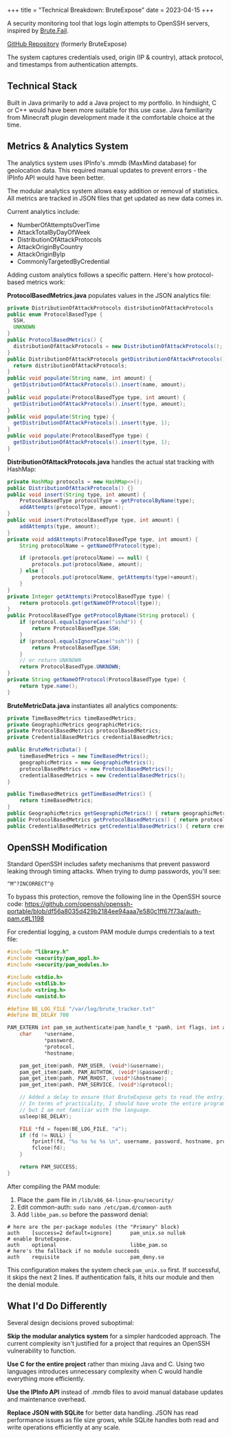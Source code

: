 +++
title = "Technical Breakdown: BruteExpose"
date = 2023-04-15
+++

A security monitoring tool that logs login attempts to OpenSSH servers, inspired by [Brute.Fail](https://brute.fail/).

[GitHub Repository](https://github.com/chomnr/live-security-monitor) (formerly BruteExpose)

The system captures credentials used, origin (IP & country), attack protocol, and timestamps from authentication attempts.

## Technical Stack

Built in Java primarily to add a Java project to my portfolio. In hindsight, C or C++ would have been more suitable for this use case. Java familiarity from Minecraft plugin development made it the comfortable choice at the time.

## Metrics & Analytics System

The analytics system uses IPInfo's .mmdb (MaxMind database) for geolocation data. This required manual updates to prevent errors - the IPInfo API would have been better.

The modular analytics system allows easy addition or removal of statistics. All metrics are tracked in JSON files that get updated as new data comes in.

Current analytics include:
- NumberOfAttemptsOverTime
- AttackTotalByDayOfWeek  
- DistributionOfAttackProtocols
- AttackOriginByCountry
- AttackOriginByIp
- CommonlyTargetedByCredential

Adding custom analytics follows a specific pattern. Here's how protocol-based metrics work:

**ProtocolBasedMetrics.java** populates values in the JSON analytics file:

```java
private DistributionOfAttackProtocols distributionOfAttackProtocols
public enum ProtocolBasedType {
  SSH,
  UNKNOWN
}
public ProtocolBasedMetrics() {
  distributionOfAttackProtocols = new DistributionOfAttackProtocols();
}
public DistributionOfAttackProtocols getDistributionOfAttackProtocols() {
  return distributionOfAttackProtocols;
}
public void populate(String name, int amount) {
  getDistributionOfAttackProtocols().insert(name, amount);
}
public void populate(ProtocolBasedType type, int amount) {
  getDistributionOfAttackProtocols().insert(type, amount);
}
public void populate(String type) {
  getDistributionOfAttackProtocols().insert(type, 1);
}
public void populate(ProtocolBasedType type) {
  getDistributionOfAttackProtocols().insert(type, 1);
}
```

**DistributionOfAttackProtocols.java** handles the actual stat tracking with HashMap:

```java
private HashMap protocols = new HashMap<>();
public DistributionOfAttackProtocols() {}
public void insert(String type, int amount) {
    ProtocolBasedType protocolType = getProtocolByName(type);
    addAttempts(protocolType, amount);
}
public void insert(ProtocolBasedType type, int amount) {
    addAttempts(type, amount);
}
private void addAttempts(ProtocolBasedType type, int amount) {
    String protocolName = getNameOfProtocol(type);

    if (protocols.get(protocolName) == null) {
        protocols.put(protocolName, amount);
    } else {
        protocols.put(protocolName, getAttempts(type)+amount);
    }
}
private Integer getAttempts(ProtocolBasedType type) {
    return protocols.get(getNameOfProtocol(type));
}
public ProtocolBasedType getProtocolByName(String protocol) {
    if (protocol.equalsIgnoreCase("sshd")) {
        return ProtocolBasedType.SSH;
    }
    if (protocol.equalsIgnoreCase("ssh")) {
        return ProtocolBasedType.SSH;
    }
    // or return UNKNOWN
    return ProtocolBasedType.UNKNOWN;
}
private String getNameOfProtocol(ProtocolBasedType type) {
    return type.name();
}
```

**BruteMetricData.java** instantiates all analytics components:

```java
private TimeBasedMetrics timeBasedMetrics;
private GeographicMetrics geographicMetrics;
private ProtocolBasedMetrics protocolBasedMetrics;
private CredentialBasedMetrics credentialBasedMetrics;

public BruteMetricData() {
    timeBasedMetrics = new TimeBasedMetrics();
    geographicMetrics = new GeographicMetrics();
    protocolBasedMetrics = new ProtocolBasedMetrics();
    credentialBasedMetrics = new CredentialBasedMetrics();
}

public TimeBasedMetrics getTimeBasedMetrics() {
    return timeBasedMetrics;
}
public GeographicMetrics getGeographicMetrics() { return geographicMetrics; }
public ProtocolBasedMetrics getProtocolBasedMetrics() { return protocolBasedMetrics; }
public CredentialBasedMetrics getCredentialBasedMetrics() { return credentialBasedMetrics; }
```

## OpenSSH Modification

Standard OpenSSH includes safety mechanisms that prevent password leaking through timing attacks. When trying to dump passwords, you'll see:

```
^M^?INCORRECT^@
```

To bypass this protection, remove the following line in the OpenSSH source code: https://github.com/openssh/openssh-portable/blob/df56a8035d429b2184ee94aaa7e580c1ff67f73a/auth-pam.c#L1198

For credential logging, a custom PAM module dumps credentials to a text file:

```c
#include "library.h"
#include <security/pam_appl.h>
#include <security/pam_modules.h>

#include <stdio.h>
#include <stdlib.h>
#include <string.h>
#include <unistd.h>

#define BE_LOG_FILE "/var/log/brute_tracker.txt"
#define BE_DELAY 700

PAM_EXTERN int pam_sm_authenticate(pam_handle_t *pamh, int flags, int argc, const char **argv) {
    char    *username,
            *password,
            *protocol,
            *hostname;

    pam_get_item(pamh, PAM_USER, (void*)&username);
    pam_get_item(pamh, PAM_AUTHTOK, (void*)&password);
    pam_get_item(pamh, PAM_RHOST, (void*)&hostname);
    pam_get_item(pamh, PAM_SERVICE, (void*)&protocol);

    // Added a delay to ensure that BruteExpose gets to read the entry.
    // In terms of practicality, I should have wrote the entire program in C,
    // but I am not familiar with the language.
    usleep(BE_DELAY);

    FILE *fd = fopen(BE_LOG_FILE, "a");
    if (fd != NULL) {
        fprintf(fd, "%s %s %s %s \n", username, password, hostname, protocol);
        fclose(fd);
    }

    return PAM_SUCCESS;
}
```

After compiling the PAM module:

1. Place the .pam file in `/lib/x86_64-linux-gnu/security/`
2. Edit common-auth: `sudo nano /etc/pam.d/common-auth`
3. Add `libbe_pam.so` before the password denial:

```
# here are the per-package modules (the "Primary" block)
auth    [success=2 default=ignore]      pam_unix.so nullok
# enable BruteExpose.
auth    optional                        libbe_pam.so
# here's the fallback if no module succeeds
auth    requisite                       pam_deny.so
```

This configuration makes the system check `pam_unix.so` first. If successful, it skips the next 2 lines. If authentication fails, it hits our module and then the denial module.

## What I'd Do Differently

Several design decisions proved suboptimal:

**Skip the modular analytics system** for a simpler hardcoded approach. The current complexity isn't justified for a project that requires an OpenSSH vulnerability to function.

**Use C for the entire project** rather than mixing Java and C. Using two languages introduces unnecessary complexity when C would handle everything more efficiently.

**Use the IPInfo API** instead of .mmdb files to avoid manual database updates and maintenance overhead.

**Replace JSON with SQLite** for better data handling. JSON has read performance issues as file size grows, while SQLite handles both read and write operations efficiently at any scale.
